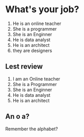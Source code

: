 # What's your job?

1. He is an online teacher
2.  She is a programmer
3.  She is an Enginner
4. He is data analyst
5.  He is an architect
6.  they are designers

## Lest review

1. I am an Online teacher
2. She is a Programmer
3. She is an Enginner
4.  He is data analyst
5.  He is an architect

## An o a?
 Remember the alphabet?
